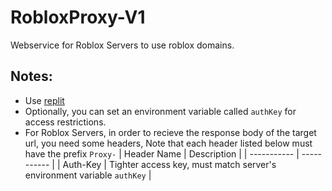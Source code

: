 # RobloxProxy-V1
Webservice for Roblox Servers to use roblox domains.
## Notes: 
 - Use [replit](https://replit.com)
 - Optionally, you can set an environment variable called `authKey` for access restrictions.
 - For Roblox Servers, in order to recieve the response body of the target url, you need some headers, Note that each header listed below must have the prefix `Proxy-`
| Header Name | Description |
| ----------- | ----------- |
| Auth-Key | Tighter access key, must match server's environment variable `authKey` | 